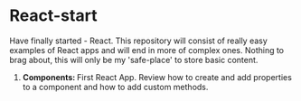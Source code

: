 # React-start
Have finally started - React. This repository will consist of really easy examples of React apps and will end in more of complex ones. Nothing to brag about, this will only be my 'safe-place' to store basic content. 

1) <b>Components: </b> First React App. Review how to create and add properties to a component and how to add custom methods.
